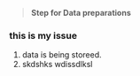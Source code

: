 > **Step for Data preparations**
### this is my issue
1) data is being storeed.
2) skdshks
wdissdlksl
